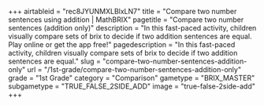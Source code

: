 +++
airtableid = "rec8JYUNMXLBlxLN7"
title = "Compare two number sentences using addition | MathBRIX"
pagetitle = "Compare two number sentences (addition only)"
description = "In this fast-paced activity, children visually compare sets of brix to decide if two addition sentences are equal. Play online or get the app free!"
pagedescription = "In this fast-paced activity, children visually compare sets of brix to decide if two addition sentences are equal."
slug = "compare-two-number-sentences-addition-only"
url = "/1st-grade/compare-two-number-sentences-addition-only"
grade = "1st Grade"
category = "Comparison"
gametype = "BRIX_MASTER"
subgametype = "TRUE_FALSE_2SIDE_ADD"
image = "true-false-2side-add"
+++